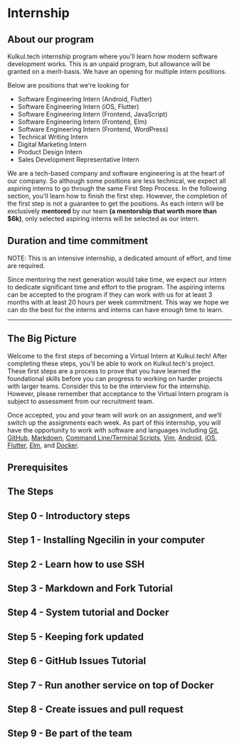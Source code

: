# Internship

## About our program

Kulkul.tech internship program where you'll learn how modern software development works. This is an unpaid program, but allowance will be granted on a merit-basis. We have an opening for multiple intern positions.

Below are positions that we're looking for

* Software Engineering Intern (Android, Flutter)
* Software Engineering Intern (iOS, Flutter)
* Software Engineering Intern (Frontend, JavaScript)
* Software Engineering Intern (Frontend, Elm)
* Software Engineering Intern (Frontend, WordPress)
* Technical Writing Intern
* Digital Marketing Intern
* Product Design Intern
* Sales Development Representative Intern

We are a tech-based company and software engineering is at the heart of our company. So although some positions are less technical, we expect all aspiring interns to go through the same First Step Process. In the following section, you'll learn how to finish the first step. However, the completion of the first step is not a guarantee to get the positions. As each intern will be exclusively **mentored** by our team **(a mentorship that worth more than $6k)**, only selected aspiring interns will be selected as our intern. 

## Duration and time commitment

NOTE: This is an intensive internship, a dedicated amount of effort, and time are required.

Since mentoring the next generation would take time, we expect our intern to dedicate significant time and effort to the program. The aspiring interns can be accepted to the program if they can work with us for at least 3 months with at least 20 hours per week commitment. This way we hope we can do the best for the interns and interns can have enough time to learn.

---

## The Big Picture

Welcome to the first steps of becoming a Virtual Intern at Kulkul.tech! After completing these steps, you'll be able to work on Kulkul.tech's project. These first steps are a process to prove that you have learned the foundational skills before you can progress to working on harder projects with larger teams. Consider this to be the interview for the internship. However, please remember that acceptance to the Virtual Intern program is subject to assessment from our recruitment team.

Once accepted, you and your team will work on an assignment, and we’ll switch up the assignments each week. As part of this internship, you will have the opportunity to work with software and languages including [Git][Git], [GitHub][GitHub], [Markdown][Markdown], [Command Line/Terminal Scripts][CLI], [Vim][Vim], [Android][Android], [iOS][iOS], [Flutter][Flutter], [Elm][Elm], and [Docker][Docker].

## Prerequisites

## The Steps

## Step 0 - Introductory steps

## Step 1 - Installing Ngecilin in your computer

## Step 2 - Learn how to use SSH

## Step 3 - Markdown and Fork Tutorial

## Step 4 - System tutorial and Docker

## Step 5 - Keeping fork updated

## Step 6 - GitHub Issues Tutorial

## Step 7 - Run another service on top of Docker

## Step 8 - Create issues and pull request

## Step 9 - Be part of the team

<!---
Put any link below
-->
[Git]: https://git-scm.com/
[GitHub]: https://github.com/
[Markdown]: https://www.markdownguide.org/
[CLI]: https://www.codecademy.com/learn/learn-the-command-line
[Vim]: https://www.vim.org/
[Docker]: https://www.docker.com/
[Android]: https://developer.android.com/
[iOs]: https://developer.apple.com/library/archive/referencelibrary/GettingStarted/DevelopiOSAppsSwift/
[Flutter]: https://flutter.dev/
[Elm]: https://elm-lang.org/
